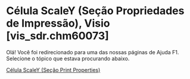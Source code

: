 
# Célula ScaleY (Seção Propriedades de Impressão), Visio [vis_sdr.chm60073]

Olá! Você foi redirecionado para uma das nossas páginas de Ajuda F1. Selecione o tópico que estava procurando abaixo.

[Célula ScaleY (Seção Print Properties)](http://msdn.microsoft.com/library/02835aff-455b-ffeb-d53b-28387b6ce361%28Office.15%29.aspx)
